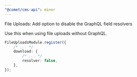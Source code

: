 ```yaml
---
"@comet/cms-api": minor
---
```


File Uploads: Add option to disable the GraphQL field resolvers

Use this when using file uploads without GraphQL.

```ts
FileUploadsModule.register({
    /* ... */
    download: {
        /* ... */
        resolver: false,
    },
});
```
